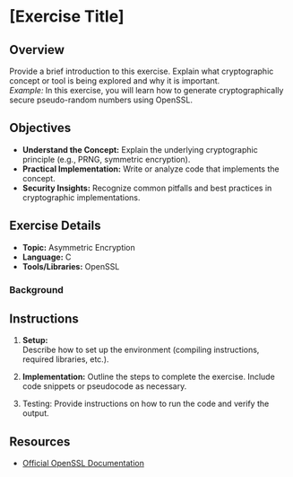 # [Exercise Title]

## Overview

Provide a brief introduction to this exercise. Explain what cryptographic concept or tool is being explored and why it is important.  
*Example:* In this exercise, you will learn how to generate cryptographically secure pseudo-random numbers using OpenSSL.

## Objectives

- **Understand the Concept:** Explain the underlying cryptographic principle (e.g., PRNG, symmetric encryption).
- **Practical Implementation:** Write or analyze code that implements the concept.
- **Security Insights:** Recognize common pitfalls and best practices in cryptographic implementations.

## Exercise Details

- **Topic:** Asymmetric Encryption
- **Language:** C
- **Tools/Libraries:** OpenSSL

### Background



## Instructions

1. **Setup:**  
   Describe how to set up the environment (compiling instructions, required libraries, etc.).
   
2. **Implementation:**
   Outline the steps to complete the exercise. Include code snippets or pseudocode as necessary.
   
3. Testing:
   Provide instructions on how to run the code and verify the output.
   
## Resources

<!-- - [Course Slides on Cryptography Exercises]() -->
- [Official OpenSSL Documentation](https://www.openssl.org/docs/)
